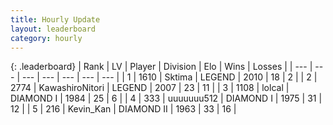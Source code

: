 ```yaml
---
title: Hourly Update
layout: leaderboard
category: hourly
---
```


{: .leaderboard}
| Rank | LV | Player | Division | Elo | Wins | Losses |
| --- | --- | --- | --- | --- | --- | --- |
| <span data-change="0">1</span> | 1610 | <span title="ID: 353063">Sktima</span> | LEGEND | <span data-change="0">2010</span> | <span data-change="0">18</span> | <span data-change="0">2</span> |
| <span data-change="0">2</span> | 2774 | <span title="ID: 164871">KawashiroNitori</span> | LEGEND | <span data-change="-1">2007</span> | <span data-change="2">23</span> | <span data-change="2">11</span> |
| <span data-change="2">3</span> | 1108 | <span title="ID: 487583">lolcal</span> | DIAMOND I | <span data-change="25">1984</span> | <span data-change="2">25</span> | <span data-change="0">6</span> |
| <span data-change="-1">4</span> | 333 | <span title="ID: 655022">uuuuuuu512</span> | DIAMOND I | <span data-change="-12">1975</span> | <span data-change="0">31</span> | <span data-change="1">12</span> |
| <span data-change="1">5</span> | 216 | <span title="ID: 651792">Kevin_Kan</span> | DIAMOND II | <span data-change="7">1963</span> | <span data-change="1">33</span> | <span data-change="1">16</span> |